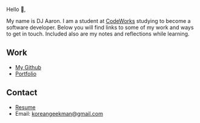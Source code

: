 Hello 👋, 

My name is DJ Aaron. I am a student at [CodeWorks](https://boisecodeworks.com) studying to become a software developer. Below you will find links to some of my work and ways to get in touch. Included also are my notes and reflections while learning. 

## Work

* [My Github](https://github.com/koreangeekman)
* [Portfolio](https://koreangeekman.github.io/)

## Contact

* [Resume](https://koreangeekman.github.io/resume)
* Email: koreangeekman@gmail.com
